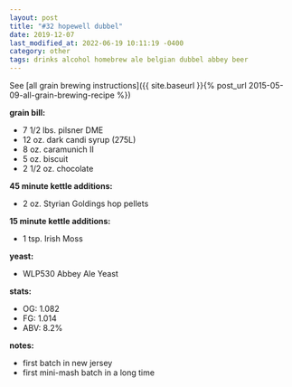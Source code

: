 ```yaml
---
layout: post
title: "#32 hopewell dubbel"
date: 2019-12-07
last_modified_at: 2022-06-19 10:11:19 -0400
category: other
tags: drinks alcohol homebrew ale belgian dubbel abbey beer
---
```

See  [all grain brewing instructions]({{ site.baseurl }}{% post_url 2015-05-09-all-grain-brewing-recipe %})

**grain bill:**
* 7 1/2 lbs. pilsner DME
* 12 oz. dark candi syrup (275L)
* 8 oz. caramunich II
* 5 oz. biscuit
* 2 1/2 oz. chocolate

**45 minute kettle additions:**
* 2 oz. Styrian Goldings hop pellets

**15 minute kettle additions:**
* 1 tsp. Irish Moss

**yeast:**
* WLP530 Abbey Ale Yeast

**stats:**
* OG: 1.082
* FG: 1.014
* ABV: 8.2%

**notes:**
* first batch in new jersey
* first mini-mash batch in a long time
